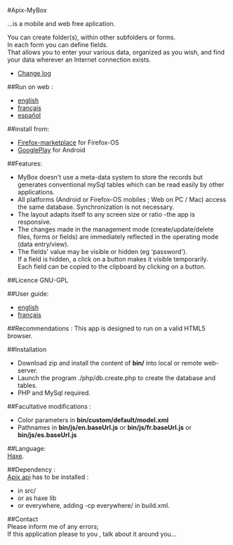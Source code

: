 ﻿#Apix-MyBox

...is a mobile and web free aplication.   

You can create folder(s), within other subfolders or forms.  
In each form you can define fields.  
That allows you to enter your various data, organized as you wish, and find your data wherever an Internet connection exists.

- [Change log](CHANGE_LOG.md)

##Run on web :  
- [english](http://www.apixline.org/pm/app/web/myBox/en.html)
- [français](http://www.apixline.org/pm/app/web/myBox/)
- [español](http://www.apixline.org/pm/app/web/myBox/es.html)

##install from:  
- [Firefox-marketplace](https://marketplace.firefox.com/app/Apix-MyBox) for Firefox-OS
- [GooglePlay](https://play.google.com/store/apps/details?id=net.apixline.mybox&hl=fr) for Android 

##Features: 
- MyBox doesn't use a meta-data system to store the records but generates conventional
mySql tables which can be read easily by other applications.
- All platforms (Android or Firefox-OS mobiles ; Web on PC / Mac) access the same database.
Synchronization is not necessary.
- The layout adapts itself to any screen size or ratio -the app is responsive.
- The changes made in the management mode (create/update/delete files, forms or fields)
are immediately reflected in the operating mode (data entry/view). 
- The fields' value may be visible or hidden (eg 'password').  
If a field is hidden, a click on a button makes it visible temporarily.  
Each field can be copied to the clipboard by clicking on a button. 



##Licence 
GNU-GPL

##User guide:
- [english](http://www.apixline.org/pm/app/web/myBox/doc/help.en.html)
- [français](http://www.apixline.org/pm/app/web/myBox/doc/help.fr.html)

##Recommendations :
This app is designed to run on a valid HTML5 browser. 

##Installation 
- Download zip and install the content of **bin/** into local or remote web-server.
- Launch the program ./php/db.create.php to create the database and tables.  
- PHP and MySql required.  

##Facultative modifications : 
 
- Color parameters in **bin/custom/default/model.xml**  
- Pathnames in **bin/js/en.baseUrl.js** or **bin/js/fr.baseUrl.js** or  **bin/js/es.baseUrl.js**  

##Language:  
[Haxe](http://haxe.org/). 

##Dependency :  
[Apix api](https://github.com/flashline/Apix) has to be installed :
- in src/  
 - or as haxe lib  
 - or everywhere, adding  -cp everywhere/ in build.xml.

##Contact  
Please inform me of any errors;  
If this application please to you , talk about it around you... 


 
 
